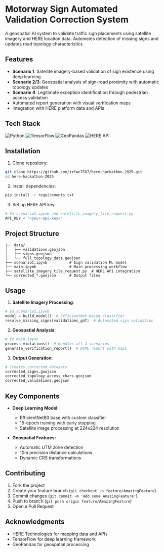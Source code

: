# Motorway Sign Automated Validation Correction System

A geospatial AI system to validate traffic sign placements using satellite imagery and HERE location data. Automates detection of missing signs and updates road topology characteristics.

## Features

- **Scenario 1**: Satellite imagery-based validation of sign existence using deep learning
- **Scenario 2/3**: Geospatial analysis of sign-road proximity with automatic topology updates
- **Scenario 4**: Legitimate exception identification through pedestrian access validation
- Automated report generation with visual verification maps
- Integration with HERE platform data and APIs

## Tech Stack

![Python](https://img.shields.io/badge/Python-3.8%2B-blue)
![TensorFlow](https://img.shields.io/badge/TensorFlow-2.12-orange)
![GeoPandas](https://img.shields.io/badge/GeoPandas-0.12-green)
![HERE API](https://img.shields.io/badge/HERE%20API-v3-lightgrey)

## Installation

1. Clone repository:
```bash
git clone https://github.com/irfan7587/here-hackathon-2025.git
cd here-hackathon-2025
```

2. Install dependencies:
```bash
pip install -r requirements.txt
```

3. Set up HERE API key:
```python
# In scenario1.ipynb and satellite_imagery_tile_request.py
API_KEY = "<your-api-key>"
```

## Project Structure
```
├── data/
│   ├── validations.geojson
│   ├── signs.geojson
│   └── full_topology_data.geojson
├── scenario1.ipynb          # Sign validation ML model
├── main.ipynb               # Main processing workflow
├── satellite_imagery_tile_request.py  # HERE API integration
└── corrected_*.geojson      # Output files
```

## Usage

1. **Satellite Imagery Processing**:
```python
# In scenario1.ipynb
model = build_model()  # EfficientNet-based classifier
resolve_missing_signs(validations_gdf)  # Automated sign validation
```

2. **Geospatial Analysis**:
```python
# In main.ipynb
process_violations()  # Handles all 4 scenarios
generate_verification_report()  # HTML report with maps
```

3. **Output Generation**:
```python
# Creates corrected datasets
corrected_signs.geojson
corrected_topology_access_chars.geojson
corrected_validations.geojson
```

## Key Components

- **Deep Learning Model**:
  - EfficientNetB0 base with custom classifier
  - 15-epoch training with early stopping
  - Satellite image processing at 224x224 resolution

- **Geospatial Features**:
  - Automatic UTM zone detection
  - 10m precision distance calculations
  - Dynamic CRS transformations

## Contributing

1. Fork the project
2. Create your feature branch (`git checkout -b feature/AmazingFeature`)
3. Commit changes (`git commit -m 'Add some AmazingFeature'`)
4. Push to branch (`git push origin feature/AmazingFeature`)
5. Open a Pull Request

## Acknowledgments

- HERE Technologies for mapping data and APIs
- TensorFlow for deep learning framework
- GeoPandas for geospatial processing
